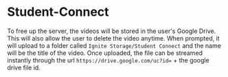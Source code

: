 # Student-Connect
To free up the server, the videos will be stored in the user's Google Drive. This will also allow the user to delete the video anytime. When prompted, it will upload to a folder called `Ignite Storage/Student Connect` and the name will be the title of the video.
Once uploaded, the file can be streamed instantly through the url `https://drive.google.com/uc?id=` + the google drive file id.
